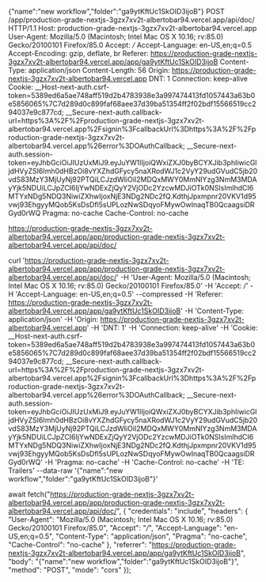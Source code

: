 {"name":"new workflow","folder":"ga9ytKftUc1SkOID3ijoB"}
POST /app/production-grade-nextjs-3gzx7xv2t-albertobar94.vercel.app/api/doc/ HTTP/1.1
Host: production-grade-nextjs-3gzx7xv2t-albertobar94.vercel.app
User-Agent: Mozilla/5.0 (Macintosh; Intel Mac OS X 10.16; rv:85.0) Gecko/20100101 Firefox/85.0
Accept: */*
Accept-Language: en-US,en;q=0.5
Accept-Encoding: gzip, deflate, br
Referer: https://production-grade-nextjs-3gzx7xv2t-albertobar94.vercel.app/app/ga9ytKftUc1SkOID3ijoB
Content-Type: application/json
Content-Length: 56
Origin: https://production-grade-nextjs-3gzx7xv2t-albertobar94.vercel.app
DNT: 1
Connection: keep-alive
Cookie: __Host-next-auth.csrf-token=5389ed6a5ae748aff519d2b4783938e3a997474413fd1057443a63b0e5856065%7C7d289d0c899faf68aee37d39ba51354ff2f02bdf15566519cc294037e9c877cd; __Secure-next-auth.callback-url=https%3A%2F%2Fproduction-grade-nextjs-3gzx7xv2t-albertobar94.vercel.app%2Fsignin%3FcallbackUrl%3Dhttps%3A%2F%2Fproduction-grade-nextjs-3gzx7xv2t-albertobar94.vercel.app%26error%3DOAuthCallback; __Secure-next-auth.session-token=eyJhbGciOiJIUzUxMiJ9.eyJuYW1lIjoiQWxiZXJ0byBCYXJib3phIiwicGljdHVyZSI6Imh0dHBzOi8vYXZhdGFycy5naXRodWJ1c2VyY29udGVudC5jb20vdS83MzY3MjUyNj92PTQiLCJzdWIiOiI2MDQxMWY0MmNlYzg3NmM3MDAyYjk5NDUiLCJpZCI6IjYwNDExZjQyY2VjODc2YzcwMDJiOTk0NSIsImlhdCI6MTYxNDg5NDQ3NiwiZXhwIjoxNjE3NDg2NDc2fQ.KdthjJpxmpnr20VKV1d95vwj93EhgyyMQob5KsDsDfl5sUPLozNwSDqyoFMywOwInaqTB0QcaagsiDRGyd0rWQ
Pragma: no-cache
Cache-Control: no-cache

https://production-grade-nextjs-3gzx7xv2t-albertobar94.vercel.app/app/production-grade-nextjs-3gzx7xv2t-albertobar94.vercel.app/api/doc/

curl 'https://production-grade-nextjs-3gzx7xv2t-albertobar94.vercel.app/app/production-grade-nextjs-3gzx7xv2t-albertobar94.vercel.app/api/doc/' -H 'User-Agent: Mozilla/5.0 (Macintosh; Intel Mac OS X 10.16; rv:85.0) Gecko/20100101 Firefox/85.0' -H 'Accept: */*' -H 'Accept-Language: en-US,en;q=0.5' --compressed -H 'Referer: https://production-grade-nextjs-3gzx7xv2t-albertobar94.vercel.app/app/ga9ytKftUc1SkOID3ijoB' -H 'Content-Type: application/json' -H 'Origin: https://production-grade-nextjs-3gzx7xv2t-albertobar94.vercel.app' -H 'DNT: 1' -H 'Connection: keep-alive' -H 'Cookie: __Host-next-auth.csrf-token=5389ed6a5ae748aff519d2b4783938e3a997474413fd1057443a63b0e5856065%7C7d289d0c899faf68aee37d39ba51354ff2f02bdf15566519cc294037e9c877cd; __Secure-next-auth.callback-url=https%3A%2F%2Fproduction-grade-nextjs-3gzx7xv2t-albertobar94.vercel.app%2Fsignin%3FcallbackUrl%3Dhttps%3A%2F%2Fproduction-grade-nextjs-3gzx7xv2t-albertobar94.vercel.app%26error%3DOAuthCallback; __Secure-next-auth.session-token=eyJhbGciOiJIUzUxMiJ9.eyJuYW1lIjoiQWxiZXJ0byBCYXJib3phIiwicGljdHVyZSI6Imh0dHBzOi8vYXZhdGFycy5naXRodWJ1c2VyY29udGVudC5jb20vdS83MzY3MjUyNj92PTQiLCJzdWIiOiI2MDQxMWY0MmNlYzg3NmM3MDAyYjk5NDUiLCJpZCI6IjYwNDExZjQyY2VjODc2YzcwMDJiOTk0NSIsImlhdCI6MTYxNDg5NDQ3NiwiZXhwIjoxNjE3NDg2NDc2fQ.KdthjJpxmpnr20VKV1d95vwj93EhgyyMQob5KsDsDfl5sUPLozNwSDqyoFMywOwInaqTB0QcaagsiDRGyd0rWQ' -H 'Pragma: no-cache' -H 'Cache-Control: no-cache' -H 'TE: Trailers' --data-raw '{"name":"new workflow","folder":"ga9ytKftUc1SkOID3ijoB"}'

await fetch("https://production-grade-nextjs-3gzx7xv2t-albertobar94.vercel.app/app/production-grade-nextjs-3gzx7xv2t-albertobar94.vercel.app/api/doc/", {
    "credentials": "include",
    "headers": {
        "User-Agent": "Mozilla/5.0 (Macintosh; Intel Mac OS X 10.16; rv:85.0) Gecko/20100101 Firefox/85.0",
        "Accept": "*/*",
        "Accept-Language": "en-US,en;q=0.5",
        "Content-Type": "application/json",
        "Pragma": "no-cache",
        "Cache-Control": "no-cache"
    },
    "referrer": "https://production-grade-nextjs-3gzx7xv2t-albertobar94.vercel.app/app/ga9ytKftUc1SkOID3ijoB",
    "body": "{\"name\":\"new workflow\",\"folder\":\"ga9ytKftUc1SkOID3ijoB\"}",
    "method": "POST",
    "mode": "cors"
});